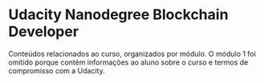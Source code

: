 # Udacity Nanodegree Blockchain Developer

Conteúdos relacionados ao curso, organizados por módulo. 
O módulo 1 foi omitido porque contém informações ao aluno sobre o curso e termos de compromisso com a Udacity.
